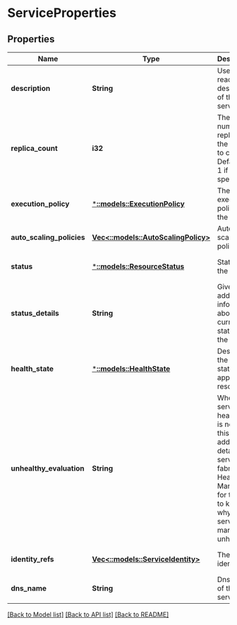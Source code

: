 # ServiceProperties

## Properties
Name | Type | Description | Notes
------------ | ------------- | ------------- | -------------
**description** | **String** | User readable description of the service. | [optional] [default to null]
**replica_count** | **i32** | The number of replicas of the service to create. Defaults to 1 if not specified. | [optional] [default to null]
**execution_policy** | [***::models::ExecutionPolicy**](ExecutionPolicy.md) | The execution policy of the service | [optional] [default to null]
**auto_scaling_policies** | [**Vec<::models::AutoScalingPolicy>**](AutoScalingPolicy.md) | Auto scaling policies | [optional] [default to null]
**status** | [***::models::ResourceStatus**](ResourceStatus.md) | Status of the service. | [optional] [default to null]
**status_details** | **String** | Gives additional information about the current status of the service. | [optional] [default to null]
**health_state** | [***::models::HealthState**](HealthState.md) | Describes the health state of an application resource. | [optional] [default to null]
**unhealthy_evaluation** | **String** | When the service&#39;s health state is not &#39;Ok&#39;, this additional details from service fabric Health Manager for the user to know why the service is marked unhealthy. | [optional] [default to null]
**identity_refs** | [**Vec<::models::ServiceIdentity>**](ServiceIdentity.md) | The service identity list. | [optional] [default to null]
**dns_name** | **String** | Dns name of the service. | [optional] [default to null]

[[Back to Model list]](../README.md#documentation-for-models) [[Back to API list]](../README.md#documentation-for-api-endpoints) [[Back to README]](../README.md)


